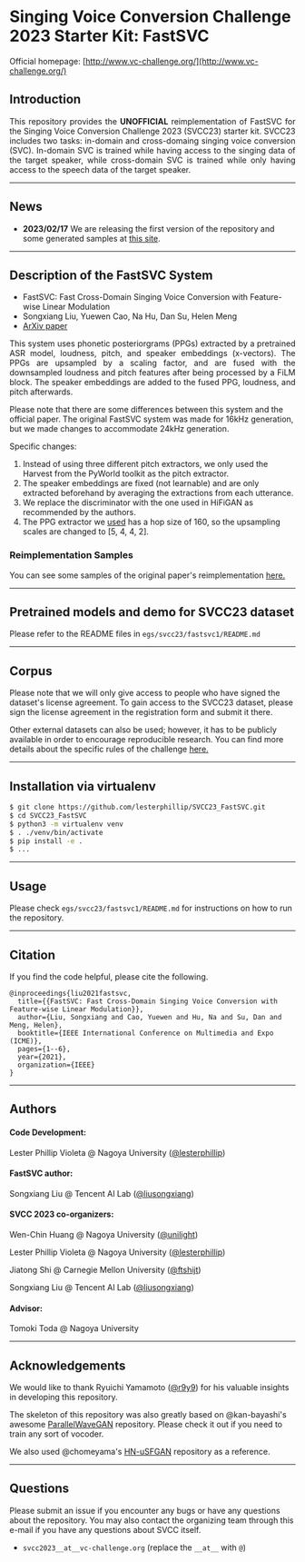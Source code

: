 # Singing Voice Conversion Challenge 2023 Starter Kit: FastSVC

Official homepage: [http://www.vc-challenge.org/](http://www.vc-challenge.org/)

## Introduction

<p align="justify"> 
This repository provides the <strong>UNOFFICIAL</strong> reimplementation of FastSVC for the Singing Voice Conversion Challenge 2023 (SVCC23) starter kit. SVCC23 includes two tasks: in-domain and cross-domaing singing voice conversion (SVC). In-domain SVC is trained while having access to the singing data of the target speaker, while cross-domain SVC is trained while only having access to the speech data of the target speaker.
</p>

---
## News
- **2023/02/17** We are releasing the first version of the repository and some generated samples at [this site](http://www.vc-challenge.org/samples/index.html).

---
## Description of the FastSVC System
- FastSVC: Fast Cross-Domain Singing Voice Conversion with Feature-wise Linear Modulation
- Songxiang Liu, Yuewen Cao, Na Hu, Dan Su, Helen Meng
- [ArXiv paper](https://arxiv.org/abs/2011.05731)

<p align="justify"> 
This system uses phonetic posteriorgrams (PPGs) extracted by a pretrained ASR model, loudness, pitch, and speaker embeddings (x-vectors). The PPGs are upsampled by a scaling factor, and are fused with the downsampled loudness and pitch features after being processed by a FiLM block. The speaker embeddings are added to the fused PPG, loudness, and pitch afterwards.
</p>

Please note that there are some differences between this system and the official paper. The original FastSVC system was made for 16kHz generation, but we made changes to accommodate 24kHz generation.

Specific changes:
1. Instead of using three different pitch extractors, we only used the Harvest from the PyWorld toolkit as the pitch extractor.
2. The speaker embeddings are fixed (not learnable) and are only extracted beforehand by averaging the extractions from each utterance. 
3. We replace the discriminator with the one used in HiFiGAN as recommended by the authors.
4. The PPG extractor we [used](https://github.com/liusongxiang/ppg-vc/tree/main/conformer_ppg_model) has a hop size of 160, so the upsampling scales are changed to [5, 4, 4, 2].

### Reimplementation Samples
You can see some samples of the original paper's reimplementation [here.](https://drive.google.com/drive/folders/1VDlyQDsvZZ2UujfY3axnUoKeCBM-h-Kx?usp=share_link)

---
## Pretrained models and demo for SVCC23 dataset

Please refer to the README files in `egs/svcc23/fastsvc1/README.md`

---
## Corpus

Please note that we will only give access to people who have signed the dataset's license agreement. To gain access to the SVCC23 dataset, please sign the license agreement in the registration form and submit it there. 

Other external datasets can also be used; however, it has to be publicly available in order to encourage reproducible research. You can find more details about the specific rules of the challenge [here.](http://www.vc-challenge.org/rules.html)

---
## Installation via virtualenv

```bash
$ git clone https://github.com/lesterphillip/SVCC23_FastSVC.git
$ cd SVCC23_FastSVC
$ python3 -m virtualenv venv
$ . ./venv/bin/activate
$ pip install -e .
$ ...
```

---
## Usage

Please check `egs/svcc23/fastsvc1/README.md` for instructions on how to run the repository.

---
## Citation

If you find the code helpful, please cite the following.

```
@inproceedings{liu2021fastsvc,
  title={{FastSVC: Fast Cross-Domain Singing Voice Conversion with Feature-wise Linear Modulation}},
  author={Liu, Songxiang and Cao, Yuewen and Hu, Na and Su, Dan and Meng, Helen},
  booktitle={IEEE International Conference on Multimedia and Expo (ICME)},
  pages={1--6},
  year={2021},
  organization={IEEE}
}
```

---
## Authors

#### Code Development:
Lester Phillip Violeta @ Nagoya University ([@lesterphillip](https://github.com/lesterphillip))

#### FastSVC author:
Songxiang Liu @ Tencent AI Lab ([@liusongxiang](https://github.com/liusongxiang))

#### SVCC 2023 co-organizers:
Wen-Chin Huang @ Nagoya University ([@unilight](https://github.com/unilight))

Lester Phillip Violeta @ Nagoya University ([@lesterphillip](https://github.com/lesterphillip))

Jiatong Shi @ Carnegie Mellon University ([@ftshijt](https://github.com/ftshijt))

Songxiang Liu @ Tencent AI Lab ([@liusongxiang](https://github.com/liusongxiang))

#### Advisor:
Tomoki Toda @ Nagoya University

---

## Acknowledgements
We would like to thank Ryuichi Yamamoto ([@r9y9](https://github.com/r9y9)) for his valuable insights in developing this repository.

The skeleton of this repository was also greatly based on @kan-bayashi's awesome [ParallelWaveGAN](https://github.com/kan-bayashi/ParallelWaveGAN) repository. Please check it out if you need to train any sort of vocoder. 

We also used @chomeyama's [HN-uSFGAN](https://github.com/chomeyama/HN-UnifiedSourceFilterGAN) repository as a reference.

---
## Questions

Please submit an issue if you encounter any bugs or have any questions about the repository. You may also contact the organizing team through this e-mail if you have any questions about SVCC itself.

- `svcc2023__at__vc-challenge.org`  (replace the `__at__` with `@`)
